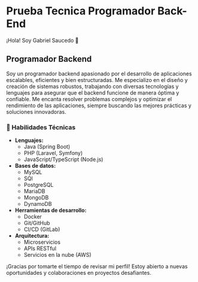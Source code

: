 # Prueba Tecnica Programador Back-End

¡Hola! Soy Gabriel Saucedo 👋

## Programador Backend

Soy un programador backend apasionado por el desarrollo de aplicaciones escalables, eficientes y bien estructuradas. Me especializo en el diseño y creación de sistemas robustos, trabajando con diversas tecnologías y lenguajes para asegurar que el backend funcione de manera óptima y confiable. Me encanta resolver problemas complejos y optimizar el rendimiento de las aplicaciones, siempre buscando las mejores prácticas y soluciones innovadoras.

### 🔧 Habilidades Técnicas

- **Lenguajes:**
  - Java (Spring Boot)
  - PHP (Laravel, Symfony)
  - JavaScript/TypeScript (Node.js)
- **Bases de datos:**
  - MySQL
  - SQl
  - PostgreSQL
  - MariaDB
  - MongoDB
  - DynamoDB
- **Herramientas de desarrollo:**
  - Docker
  - Git/GitHub
  - CI/CD (GitLab)
- **Arquitectura:**
  - Microservicios
  - APIs RESTful
  - Servicios en la nube (AWS)

¡Gracias por tomarte el tiempo de revisar mi perfil! Estoy abierto a nuevas oportunidades y colaboraciones en proyectos desafiantes.
